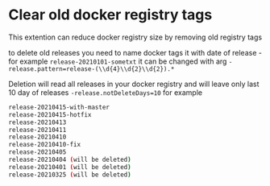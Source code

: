 # Clear old docker registry tags

This extention can reduce docker registry size by removing old registry tags

to delete old releases you need to name docker tags it with date of release - for example `release-20210101-sometxt` it can be changed with arg `-release.pattern=release-(\\d{4}\\d{2}\\d{2}).*`

Deletion will read all releases in your docker registry and will leave only last 10 day of releases `-release.notDeleteDays=10` for example

```bash
release-20210415-with-master
release-20210415-hotfix
release-20210413
release-20210411
release-20210410
release-20210410-fix
release-20210405
release-20210404 (will be deleted)
release-20210401 (will be deleted)
release-20210325 (will be deleted)
```
